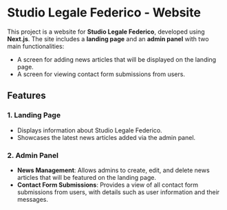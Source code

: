 # Studio Legale Federico - Website

This project is a website for **Studio Legale Federico**, developed using **Next.js**. The site includes a **landing page** and an **admin panel** with two main functionalities:
- A screen for adding news articles that will be displayed on the landing page.
- A screen for viewing contact form submissions from users.

## Features

### 1. Landing Page
- Displays information about Studio Legale Federico.
- Showcases the latest news articles added via the admin panel.

### 2. Admin Panel
- **News Management**: Allows admins to create, edit, and delete news articles that will be featured on the landing page.
- **Contact Form Submissions**: Provides a view of all contact form submissions from users, with details such as user information and their messages.
